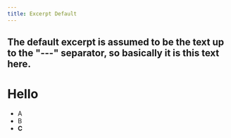 ```yaml
---
title: Excerpt Default
---
```


The default excerpt is assumed to be the text up to the "---" separator, so basically it is this text here.
---

# Hello

- A
- B
- **C**
